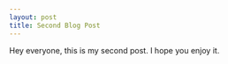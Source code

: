 ```yaml
---
layout: post
title: Second Blog Post
---
```


Hey everyone, this is my second post. I hope you enjoy it.